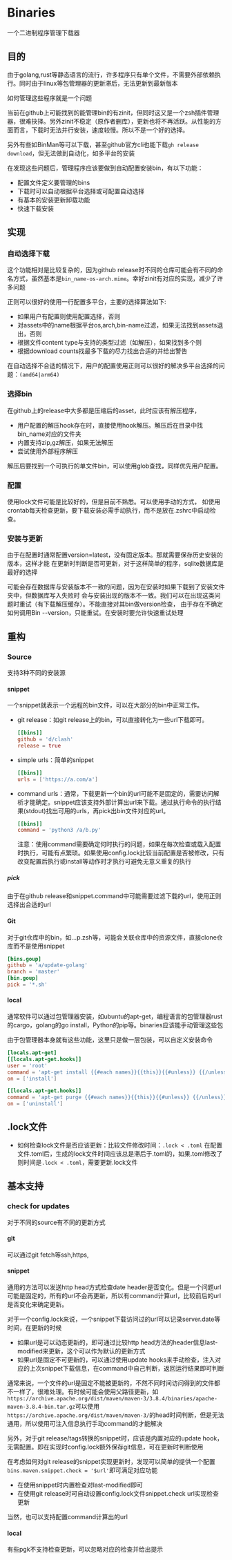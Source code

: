 # Binaries

一个二进制程序管理下载器

## 目的

由于golang,rust等静态语言的流行，许多程序只有单个文件，不需要外部依赖执行。同时由于linux等包管理器的更新滞后，无法更新到最新版本

如何管理这些程序就是一个问题

当前在github上可能找到的能管理bin的有zinit，但同时这又是一个zsh插件管理器，很难抉择。另外zinit不稳定（原作者删库），更新也将不再活跃。从性能的方面而言，下载时无法并行安装，速度较慢。所以不是一个好的选择。

另外有些如BinMan等可以下载，甚至github官方cli也能下载`gh release
download`，但无法做到自动化，如多平台的安装

在发现这些问题后，管理程序应该要做到自动配置安装bin，有以下功能：

* 配置文件定义要管理的bins
* 下载时可以自动根据平台选择或可配置自动选择
* 有基本的安装更新卸载功能
* 快速下载安装

## 实现

### 自动选择下载

这个功能相对是比较复杂的，因为github
release时不同的仓库可能会有不同的命名方式，虽然基本是`bin_name-os-arch.mime`。幸好zinit有对应的实现，减少了许多问题

正则可以很好的使用一行配置多平台，主要的选择算法如下:

* 如果用户有配置则使用配置选择，否则
* 对assets中的name根据平台os,arch,bin-name过滤，如果无法找到assets退出，否则
* 根据文件content type与支持的类型过滤（如解压），如果找到多个则
* 根据download counts找最多下载的尽力找出合适的并给出警告

在自动选择不合适的情况下，用户的配置使用正则可以很好的解决多平台选择的问题：`(amd64|arm64)`

### 选择bin

在github上的release中大多都是压缩后的asset，此时应该有解压程序，

* 用户配置的解压hook存在时，直接使用hook解压。解压后在目录中找bin_name对应的文件夹
* 内置支持zip,gz解压，如果无法解压
* 尝试使用外部程序解压

解压后要找到一个可执行的单文件bin，可以使用glob查找，同样优先用户配置。

### 配置

使用lock文件可能是比较好的，但是目前不熟悉。可以使用手动的方式，
如使用crontab每天检查更新，要下载安装必需手动执行，而不是放在.zshrc中启动检查。

### 安装与更新

由于在配置时通常配置version=latest，没有固定版本。那就需要保存历史安装的版本，这样才能
在更新时判断是否可更新，对于这样简单的程序，sqlite数据库是最好的选择

可能会存在数据库与安装版本不一致的问题，因为在安装时如果下载到了安装文件夹中，但数据库写入失败时
会与安装出现的版本不一致。我们可以在出现这类问题时重试（有下载解压缓存）。不能直接对其bin做version检查，
由于存在不确定如何调用Bin --version，只能重试。在安装时要允许快速重试处理


## 重构

### Source

支持3种不同的安装源

#### snippet

一个snippet就表示一个远程的bin文件，可以在大部分的bin中正常工作。

* git release：如git release上的bin，可以直接转化为一些url下载即可。

  ```toml
  [[bins]]
  github = 'd/clash'
  release = true
  ```

* simple urls：简单的snippet

  ```toml
  [[bins]]
  urls = ['https://a.com/a']
  ```

* command urls：通常，下载更新一个bin的url可能不是固定的，需要访问解析才能确定。snippet应该支持外部计算出url来下载。通过执行命令的执行结果(stdout)找出可用的urls，再pick出bin文件对应的url。

  ```toml
  [[bins]]
  command = 'python3 /a/b.py'
  ```

  注意：使用command需要确定何时执行的问题，如果在每次检查或载入配置时执行，可能有点繁琐。如果使用config.lock比较当前配置是否被修改，只有改变配置后执行或install等动作时才执行可避免无意义重复的执行

##### pick

由于在github release和snippet.command中可能需要过滤下载的url，使用正则选择出合适的url

#### Git

对于git仓库中的bin，如...p.zsh等，可能会关联仓库中的资源文件，直接clone仓库而不是使用snippet

```toml
[bins.goup]
github = 'a/update-golang'
branch = 'master'
[bin.goup]
pick = '*.sh'
```

#### local

通常软件可以通过包管理器安装，如ubuntu的apt-get，编程语言的包管理器rust的cargo，golang的go install，Python的pip等。binaries应该能手动管理这些包

由于包管理器本身就有这些功能，这里只是做一层包装，可以自定义安装命令

```toml
[locals.apt-get]
[[locals.apt-get.hooks]]
user = 'root'
command = 'apt-get install {{#each names}}{{this}}{{#unless}} {{/unless}}{{/each}}'
on = ['install']

[[locals.apt-get.hooks]]
command = 'apt-get purge {{#each names}}{{this}}{{#unless}} {{/unless}}{{/each}}'
on = ['uninstall']
```

## .lock文件

* 如何检查lock文件是否应该更新：比较文件修改时间：`.lock < .toml`
  在配置文件.toml后，生成的lock文件时间应该总是滞后于.toml的，如果.toml修改了则时间是`.lock < .toml`，需要更新.lock文件

## 基本支持

### check for updates

对于不同的source有不同的更新方式

#### git

可以通过git fetch等ssh,https,

#### snippet

通用的方法可以发送http head方式检查date header是否变化。但是一个问题url可能是固定的，所有的url不会再更新，所以有command计算url，比较前后的url是否变化来确定更新。

对于一个config.lock来说，一个snippet下载访问过的url可以记录server.date等时间，在更新的时候

* 如果url是可以动态更新的，即可通过比较http head方法的header信息last-modified来更新，这个可以作为默认的更新方式
* 如果url是固定不可更新的，可以通过使用update hooks来手动检查，注入对应的上次snippet下载信息，在command中自己判断，返回运行结果即可判断

通常来说，一个文件的url是固定不能被更新的，不然不同时间访问得到的文件都不一样了，很难处理。有时候可能会使用父路径更新，如`https://archive.apache.org/dist/maven/maven-3/3.8.4/binaries/apache-maven-3.8.4-bin.tar.gz`可以使用`https://archive.apache.org/dist/maven/maven-3/`的head时间判断，但是无法通用，所以使用可注入信息执行手动command的才能解决

另外，对于git release/tags转换的snippet时，应该是内置对应的update hook，无需配置。即在实现时config.lock额外保存git信息，可在更新时判断使用

在考虑如何对git release的snippet实现更新时，发现可以简单的提供一个配置`bins.maven.snippet.check = '$url'`即可满足对应功能

* 在使用snippet时内置检查对last-modified即可
* 在使用git release时可自动设置config.lock文件snippet.check url实现检查更新

当然，也可以支持配置command计算出的url

#### local

有些pgk不支持检查更新，可以忽略对应的检查并给出提示
